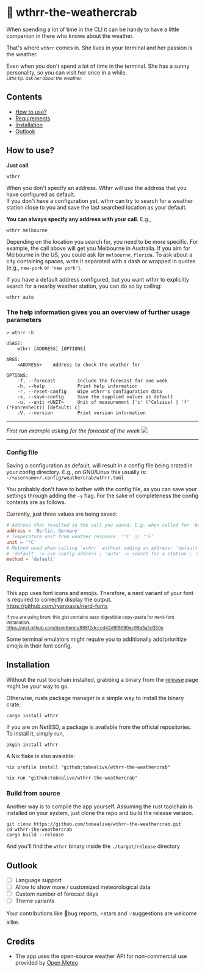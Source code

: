 # 🦀 wthrr-the-weathercrab

When spending a lot of time in the CLI it can be handy to have a little companion in there who knows about the weather.

That's where `wthrr` comes in. She lives in your terminal and her passion is the weather.

Even when you don't spend a lot of time in the terminal. She has a sunny personality, so you can visit her once in a while.<br>
<sub>_Little tip: ask her about the weather._</sub>

## Contents

-  [How to use?](https://github.com/tobealive/wthrr-the-weathercrab#how-to-use)
-  [Requirements](https://github.com/tobealive/wthrr-the-weathercrab#requirements)
-  [Installation](https://github.com/tobealive/wthrr-the-weathercrab#installation)
-  [Outlook](https://github.com/tobealive/wthrr-the-weathercrab#outlook)

## How to use?

**Just call**

```
wthrr
```

When you don't specify an address. Wthrr will use the address that you have configured as default.<br>
If you don't have a configuration yet, wthrr can try to search for a weather station close to you and
save the last searched location as your default.

**You can always specify any address with your call.** E.g.,

```
wthrr melbourne
```

Depending on the location you search for, you need to be more specific.
For example, the call above will get you Melbourne in Australia. If you aim for Melbourne in the US, you could ask for `melbourne,florida`.
To ask about a city containing spaces, write it separated with a dash or wrapped in quotes (e.g., `new-york` or `'new york'`).

If you have a default address configured, but you want wthrr to explicitly search for a nearby weather station, you can do so by calling:

```
wthrr auto
```

### The help information gives you an overview of further usage parameters

```
> wthrr -h

USAGE:
    wthrr [ADDRESS] [OPTIONS]

ARGS:
    <ADDRESS>    Address to check the weather for

OPTIONS:
    -f, --forecast        Include the forecast for one week
    -h, --help            Print help information
    -r, --reset-config    Wipe wthrr's configuration data
    -s, --save-config     Save the supplied values as default
    -u, --unit <UNIT>     Unit of measurement ['c' (°Celsius) | 'f' (°Fahrenheit)] [default: c]
    -V, --version         Print version information
```

---

_First run example asking for the forecast of the week_
<img src="preview/first-run-example.png" />

---

### Config file

Saving a configuration as default, will result in a config file being crated in your config directory.
E.g., on GNU/Linux this usually is: `~/<username>/.config/weathercrab/wthrr.toml`

You probably don't have to bother with the config file, as you can save your settings through adding the `-s` flag.
For the sake of completeness the config contents are as follows.

Currently, just three values are being saved:

```toml
# Address that resulted in the call you saved. E.g. when called for `berlin`,
address = 'Berlin, Germany'
# Temperature unit from weather response: '°C' || '°F'
unit = '°C'
# Method used when calling `wthrr` without adding an address: 'default' || 'auto' || 'manual'
# 'default' -> use config address ; 'auto' -> search for a station ; 'manual' -> require address input
method = 'default'
```

## Requirements

This app uses font icons and emojis. Therefore, a nerd variant of your font is required to correctly display the output.
https://github.com/ryanoasis/nerd-fonts

<sub>If you are using brew, this gist contains easy digestible copy-pasta for nerd-font installation.<br>
https://gist.github.com/davidteren/898f2dcccd42d9f8680ec69a3a5d350e</sub>

Some terminal emulators might require you to additionally add/prioritize emojis in their font config.

## Installation

Without the rust toolchain installed, grabbing a binary from the [release](https://github.com/tobealive/wthrr-the-weathercrab/releases) page might be your way to go.

Otherwise, rusts package manager is a simple way to install the binary crate.

```
cargo install wthrr
```

If you are on NetBSD, a package is available from the official repositories.
To install it, simply run,

```
pkgin install wthrr
```

A Nix flake is also avaiable:

```
nix profile install "github:tobealive/wthrr-the-weathercrab"
```

```
nix run "github:tobealive/wthrr-the-weathercrab"
```

### Build from source

Another way is to compile the app yourself.
Assuming the rust toolchain is installed on your system, just clone the repo and build the release version.

```
git clone https://github.com/tobealive/wthrr-the-weathercrab.git
cd wthrr-the-weathercrab
cargo build --release
```

And you'll find the `wthrr` binary inside the `./target/release` directory

## Outlook

- [ ] Language support
- [ ] Allow to show more / customized meteorological data
- [ ] Custom number of forecast days
- [ ] Theme variants

Your contributions like 🐛bug reports, ⭐️stars and 💡suggestions are welcome alike.

## Credits

-  The app uses the open-source weather API for non-commercial use provided by [Open Meteo](https://open-meteo.com/en)
